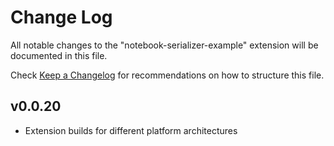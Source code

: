 # Change Log

All notable changes to the "notebook-serializer-example" extension will be documented in this file.

Check [Keep a Changelog](http://keepachangelog.com/) for recommendations on how to structure this file.

## v0.0.20

- Extension builds for different platform architectures
